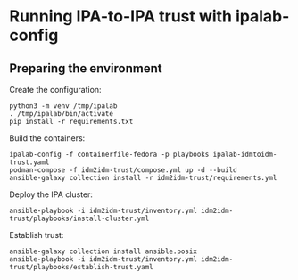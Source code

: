 # Running IPA-to-IPA trust with ipalab-config

## Preparing the environment

Create the configuration:

```
python3 -m venv /tmp/ipalab
. /tmp/ipalab/bin/activate
pip install -r requirements.txt
```

Build the containers:

```
ipalab-config -f containerfile-fedora -p playbooks ipalab-idmtoidm-trust.yaml
podman-compose -f idm2idm-trust/compose.yml up -d --build
ansible-galaxy collection install -r idm2idm-trust/requirements.yml
```

Deploy the IPA cluster:

```
ansible-playbook -i idm2idm-trust/inventory.yml idm2idm-trust/playbooks/install-cluster.yml
```

Establish trust:

```
ansible-galaxy collection install ansible.posix
ansible-playbook -i idm2idm-trust/inventory.yml idm2idm-trust/playbooks/establish-trust.yaml
```
